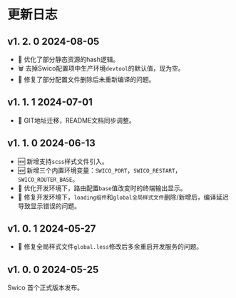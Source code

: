 

# 更新日志

[//]: # (- :lipstick: 优化)
[//]: # (- :new: 新增)
[//]: # (- :wrench: 修复)
[//]: # (:wastebasket:废弃/删除)
[//]: # (:hammer_and_wrench:重构)



## v1. 2. 0 <Badge type="info">2024-08-05</Badge>

- :lipstick: 优化了部分静态资源的hash逻辑。
- :wastebasket: 去掉Swico配置项中生产环境`devtool`的默认值，现为空。
- :wrench: 修复了部分配置文件删除后未重新编译的问题。


## v1. 1. 1 <Badge type="info">2024-07-01</Badge>

- :lipstick: GIT地址迁移，README文档同步调整。

## v1. 1. 0 <Badge type="info">2024-06-13</Badge>

- :new: 新增支持`scss`样式文件引入。
- :new: 新增三个内置环境变量：`SWICO_PORT`，`SWICO_RESTART`，`SWICO_ROUTER_BASE`。
- :lipstick: 优化开发环境下，路由配置`base`值改变时的终端输出显示。
- :wrench: 修复开发环境下，`loading组件`和`global全局样式文件`删除/新增后，编译延迟导致显示错误的问题。

## v1. 0. 1 <Badge type="info">2024-05-27</Badge>

- :wrench: 修复全局样式文件`global.less`修改后多余重启开发服务的问题。

## v1. 0. 0 <Badge type="info">2024-05-25</Badge>


Swico 首个正式版本发布。
